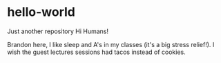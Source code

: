 # hello-world
Just another repository
Hi Humans!

Brandon here, I like sleep and A's in my classes (it's a big stress relief!).
I wish the guest lectures sessions had tacos instead of cookies.
